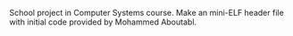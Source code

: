 School project in Computer Systems course.
Make an mini-ELF header file with initial code provided by Mohammed Aboutabl.
